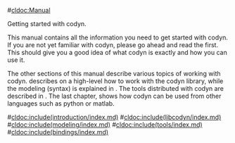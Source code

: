 #<cldoc:Manual>

Getting started with codyn.

This manual contains all the information you need to get started with codyn. If
you are not yet familiar with codyn, please go ahead and read the <Introduction>
first. This should give you a good idea of what codyn is exactly and how you can
use it.

The other sections of this manual describe various topics of working with codyn.
<libcodyn> describes on a high-level how to work with the codyn library, while
the modeling (syntax) is explained in <Modeling>.
The tools distributed with codyn are described in <Tools>.
The last chapter, <Bindings> shows how codyn can be used from other languages
such as python or matlab.

#<cldoc:include(introduction/index.md)>
#<cldoc:include(libcodyn/index.md)>
#<cldoc:include(modeling/index.md)>
#<cldoc:include(tools/index.md)>
#<cldoc:include(bindings/index.md)>
